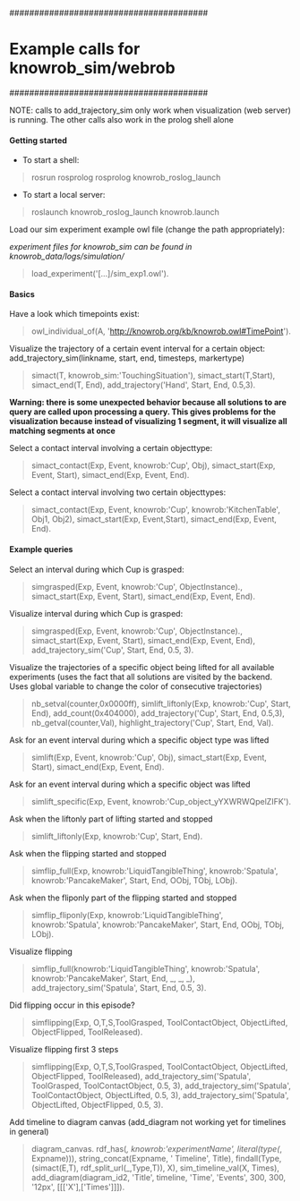 ########################################
# Example calls for knowrob_sim/webrob #
########################################

NOTE: calls to add_trajectory_sim only work when visualization (web server) is running. The other calls also work in the prolog shell alone

#### Getting started ####
- To start a shell: 
>rosrun rosprolog rosprolog knowrob_roslog_launch

- To start a local server: 
>roslaunch knowrob_roslog_launch knowrob.launch 

Load our sim experiment example owl file (change the path appropriately):

*experiment files for knowrob_sim can be found in knowrob_data/logs/simulation/*
>load_experiment('[...]/sim_exp1.owl').

#### Basics ####

Have a look which timepoints exist:
>owl_individual_of(A, 'http://knowrob.org/kb/knowrob.owl#TimePoint').

Visualize the trajectory of a certain event interval for a certain object:
add_trajectory_sim(linkname, start, end, timesteps, markertype) 
>simact(T, knowrob_sim:'TouchingSituation'), simact_start(T,Start), simact_end(T, End), add_trajectory('Hand', Start, End, 0.5,3).

**Warning: there is some unexpected behavior because all solutions to are query are called upon processing a query. This gives problems for the visualization because instead of visualizing 1 segment, it will visualize all matching segments at once**

Select a contact interval involving a certain objecttype:
>simact_contact(Exp, Event, knowrob:'Cup', Obj), simact_start(Exp, Event, Start), simact_end(Exp, Event, End).

Select a contact interval involving two certain objecttypes:
>simact_contact(Exp, Event, knowrob:'Cup', knowrob:'KitchenTable', Obj1, Obj2), simact_start(Exp, Event,Start), simact_end(Exp, Event, End).

#### Example queries ####
Select an interval during which Cup is grasped:
>simgrasped(Exp, Event, knowrob:'Cup', ObjectInstance)., simact_start(Exp, Event, Start), simact_end(Exp, Event, End).

Visualize interval during which Cup is grasped:
>simgrasped(Exp, Event, knowrob:'Cup', ObjectInstance)., simact_start(Exp, Event, Start), simact_end(Exp, Event, End), add_trajectory_sim('Cup', Start, End, 0.5, 3).

Visualize the trajectories of a specific object being lifted for all available experiments (uses the fact that all solutions are visited by the backend. Uses global variable to change the color of consecutive trajectories)
> nb_setval(counter,0x0000ff), simlift_liftonly(Exp, knowrob:'Cup', Start, End), add_count(0x404000), add_trajectory('Cup', Start, End, 0.5,3), nb_getval(counter,Val), highlight_trajectory('Cup', Start, End, Val).

Ask for an event interval during which a specific object type was lifted
>simlift(Exp, Event, knowrob:'Cup', Obj), simact_start(Exp, Event, Start), simact_end(Exp, Event, End).

Ask for an event interval during which a specific object was lifted
>simlift_specific(Exp, Event, knowrob:'Cup_object_yYXWRWQpelZIFK').

Ask when the liftonly part of lifting started and stopped
>simlift_liftonly(Exp, knowrob:'Cup', Start, End).

Ask when the flipping started and stopped
>simflip_full(Exp, knowrob:'LiquidTangibleThing', knowrob:'Spatula', knowrob:'PancakeMaker', Start, End, OObj, TObj, LObj).

Ask when the fliponly part of the flipping started and stopped
>simflip_fliponly(Exp, knowrob:'LiquidTangibleThing', knowrob:'Spatula', knowrob:'PancakeMaker', Start, End, OObj, TObj, LObj).

Visualize flipping
>simflip_full(knowrob:'LiquidTangibleThing', knowrob:'Spatula', knowrob:'PancakeMaker', Start, End, _, _, _), add_trajectory_sim('Spatula', Start, End, 0.5, 3).

Did flipping occur in this episode?
>simflipping(Exp, O,T,S,ToolGrasped, ToolContactObject, ObjectLifted, ObjectFlipped, ToolReleased).

Visualize flipping first 3 steps
>simflipping(Exp, O,T,S,ToolGrasped, ToolContactObject, ObjectLifted, ObjectFlipped, ToolReleased), add_trajectory_sim('Spatula', ToolGrasped, ToolContactObject, 0.5, 3), add_trajectory_sim('Spatula', ToolContactObject, ObjectLifted, 0.5, 3), add_trajectory_sim('Spatula', ObjectLifted, ObjectFlipped, 0.5, 3).

Add timeline to diagram canvas (add_diagram not working yet for timelines in general)
>diagram_canvas.
>rdf_has(_, knowrob:'experimentName', literal(type(_, Expname))), string_concat(Expname, ' Timeline', Title), findall(Type, (simact(E,T), rdf_split_url(_,Type,T)), X), sim_timeline_val(X, Times), add_diagram(diagram_id2, 'Title', timeline, 'Time', 'Events', 300, 300, '12px', [[['X'],['Times']]]).